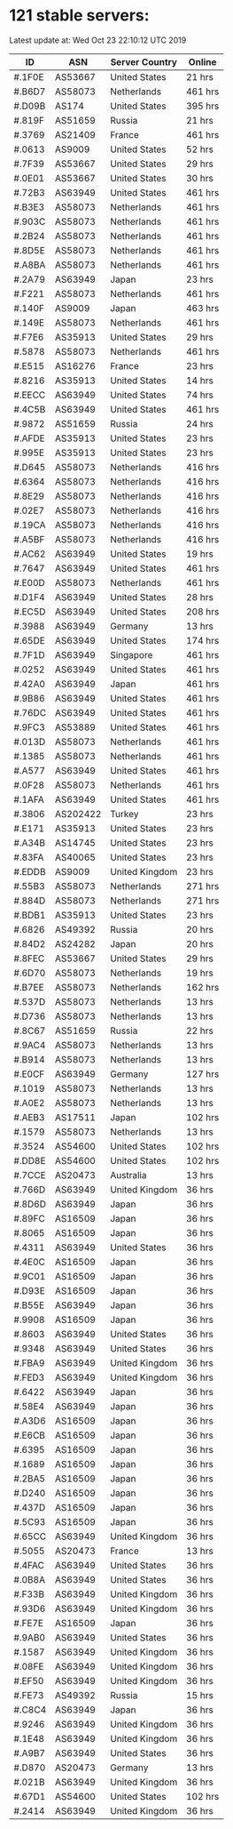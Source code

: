 # 121 stable servers:

Latest update at: Wed Oct 23 22:10:12 UTC 2019

| ID | ASN | Server Country | Online |
| -- | --- | -------------- | ------ |
| #.1F0E | AS53667 | United States | 21 hrs |
| #.B6D7 | AS58073 | Netherlands | 461 hrs |
| #.D09B | AS174 | United States | 395 hrs |
| #.819F | AS51659 | Russia | 21 hrs |
| #.3769 | AS21409 | France | 461 hrs |
| #.0613 | AS9009 | United States | 52 hrs |
| #.7F39 | AS53667 | United States | 29 hrs |
| #.0E01 | AS53667 | United States | 30 hrs |
| #.72B3 | AS63949 | United States | 461 hrs |
| #.B3E3 | AS58073 | Netherlands | 461 hrs |
| #.903C | AS58073 | Netherlands | 461 hrs |
| #.2B24 | AS58073 | Netherlands | 461 hrs |
| #.8D5E | AS58073 | Netherlands | 461 hrs |
| #.A8BA | AS58073 | Netherlands | 461 hrs |
| #.2A79 | AS63949 | Japan | 23 hrs |
| #.F221 | AS58073 | Netherlands | 461 hrs |
| #.140F | AS9009 | Japan | 463 hrs |
| #.149E | AS58073 | Netherlands | 461 hrs |
| #.F7E6 | AS35913 | United States | 29 hrs |
| #.5878 | AS58073 | Netherlands | 461 hrs |
| #.E515 | AS16276 | France | 23 hrs |
| #.8216 | AS35913 | United States | 14 hrs |
| #.EECC | AS63949 | United States | 74 hrs |
| #.4C5B | AS63949 | United States | 461 hrs |
| #.9872 | AS51659 | Russia | 24 hrs |
| #.AFDE | AS35913 | United States | 23 hrs |
| #.995E | AS35913 | United States | 23 hrs |
| #.D645 | AS58073 | Netherlands | 416 hrs |
| #.6364 | AS58073 | Netherlands | 416 hrs |
| #.8E29 | AS58073 | Netherlands | 416 hrs |
| #.02E7 | AS58073 | Netherlands | 416 hrs |
| #.19CA | AS58073 | Netherlands | 416 hrs |
| #.A5BF | AS58073 | Netherlands | 416 hrs |
| #.AC62 | AS63949 | United States | 19 hrs |
| #.7647 | AS63949 | United States | 461 hrs |
| #.E00D | AS58073 | Netherlands | 461 hrs |
| #.D1F4 | AS63949 | United States | 28 hrs |
| #.EC5D | AS63949 | United States | 208 hrs |
| #.3988 | AS63949 | Germany | 13 hrs |
| #.65DE | AS63949 | United States | 174 hrs |
| #.7F1D | AS63949 | Singapore | 461 hrs |
| #.0252 | AS63949 | United States | 461 hrs |
| #.42A0 | AS63949 | Japan | 461 hrs |
| #.9B86 | AS63949 | United States | 461 hrs |
| #.76DC | AS63949 | United States | 461 hrs |
| #.9FC3 | AS53889 | United States | 461 hrs |
| #.013D | AS58073 | Netherlands | 461 hrs |
| #.1385 | AS58073 | Netherlands | 461 hrs |
| #.A577 | AS63949 | United States | 461 hrs |
| #.0F28 | AS58073 | Netherlands | 461 hrs |
| #.1AFA | AS63949 | United States | 461 hrs |
| #.3806 | AS202422 | Turkey | 23 hrs |
| #.E171 | AS35913 | United States | 23 hrs |
| #.A34B | AS14745 | United States | 23 hrs |
| #.83FA | AS40065 | United States | 23 hrs |
| #.EDDB | AS9009 | United Kingdom | 23 hrs |
| #.55B3 | AS58073 | Netherlands | 271 hrs |
| #.884D | AS58073 | Netherlands | 271 hrs |
| #.BDB1 | AS35913 | United States | 23 hrs |
| #.6826 | AS49392 | Russia | 20 hrs |
| #.84D2 | AS24282 | Japan | 20 hrs |
| #.8FEC | AS53667 | United States | 29 hrs |
| #.6D70 | AS58073 | Netherlands | 19 hrs |
| #.B7EE | AS58073 | Netherlands | 162 hrs |
| #.537D | AS58073 | Netherlands | 13 hrs |
| #.D736 | AS58073 | Netherlands | 13 hrs |
| #.8C67 | AS51659 | Russia | 22 hrs |
| #.9AC4 | AS58073 | Netherlands | 13 hrs |
| #.B914 | AS58073 | Netherlands | 13 hrs |
| #.E0CF | AS63949 | Germany | 127 hrs |
| #.1019 | AS58073 | Netherlands | 13 hrs |
| #.A0E2 | AS58073 | Netherlands | 13 hrs |
| #.AEB3 | AS17511 | Japan | 102 hrs |
| #.1579 | AS58073 | Netherlands | 13 hrs |
| #.3524 | AS54600 | United States | 102 hrs |
| #.DD8E | AS54600 | United States | 102 hrs |
| #.7CCE | AS20473 | Australia | 13 hrs |
| #.766D | AS63949 | United Kingdom | 36 hrs |
| #.8D6D | AS63949 | Japan | 36 hrs |
| #.89FC | AS16509 | Japan | 36 hrs |
| #.8065 | AS16509 | Japan | 36 hrs |
| #.4311 | AS63949 | United States | 36 hrs |
| #.4E0C | AS16509 | Japan | 36 hrs |
| #.9C01 | AS16509 | Japan | 36 hrs |
| #.D93E | AS16509 | Japan | 36 hrs |
| #.B55E | AS63949 | Japan | 36 hrs |
| #.9908 | AS16509 | Japan | 36 hrs |
| #.8603 | AS63949 | United States | 36 hrs |
| #.9348 | AS63949 | United States | 36 hrs |
| #.FBA9 | AS63949 | United Kingdom | 36 hrs |
| #.FED3 | AS63949 | United Kingdom | 36 hrs |
| #.6422 | AS63949 | Japan | 36 hrs |
| #.58E4 | AS63949 | Japan | 36 hrs |
| #.A3D6 | AS16509 | Japan | 36 hrs |
| #.E6CB | AS16509 | Japan | 36 hrs |
| #.6395 | AS16509 | Japan | 36 hrs |
| #.1689 | AS16509 | Japan | 36 hrs |
| #.2BA5 | AS16509 | Japan | 36 hrs |
| #.D240 | AS16509 | Japan | 36 hrs |
| #.437D | AS16509 | Japan | 36 hrs |
| #.5C93 | AS16509 | Japan | 36 hrs |
| #.65CC | AS63949 | United Kingdom | 36 hrs |
| #.5055 | AS20473 | France | 13 hrs |
| #.4FAC | AS63949 | United States | 36 hrs |
| #.0B8A | AS63949 | United States | 36 hrs |
| #.F33B | AS63949 | United Kingdom | 36 hrs |
| #.93D6 | AS63949 | United Kingdom | 36 hrs |
| #.FE7E | AS16509 | Japan | 36 hrs |
| #.9AB0 | AS63949 | United States | 36 hrs |
| #.1587 | AS63949 | United Kingdom | 36 hrs |
| #.08FE | AS63949 | United Kingdom | 36 hrs |
| #.EF50 | AS63949 | United Kingdom | 36 hrs |
| #.FE73 | AS49392 | Russia | 15 hrs |
| #.C8C4 | AS63949 | Japan | 36 hrs |
| #.9246 | AS63949 | United Kingdom | 36 hrs |
| #.1E48 | AS63949 | United Kingdom | 36 hrs |
| #.A9B7 | AS63949 | United States | 36 hrs |
| #.D870 | AS20473 | Germany | 13 hrs |
| #.021B | AS63949 | United Kingdom | 36 hrs |
| #.67D1 | AS54600 | United States | 102 hrs |
| #.2414 | AS63949 | United Kingdom | 36 hrs |

